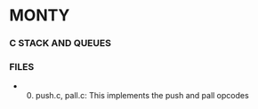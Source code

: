 # MONTY
### C STACK AND QUEUES
### FILES
 * 0. push.c, pall.c: This implements the push and pall opcodes
